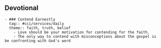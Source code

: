 ## Devotional
	- ### Contend Earnestly
	  tag:: #cci/services/daily
	  theme:: faith, truth, belief
		- Love should be your motivation for contending for the faith.
		- The only way to contend with misconceptions about the gospel is be confronting with God's word
